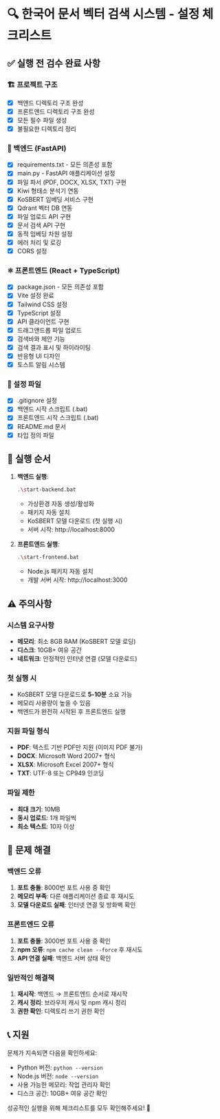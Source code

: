 # 🔍 한국어 문서 벡터 검색 시스템 - 설정 체크리스트

## ✅ 실행 전 검수 완료 사항

### 🏗️ 프로젝트 구조
- [x] 백엔드 디렉토리 구조 완성
- [x] 프론트엔드 디렉토리 구조 완성
- [x] 모든 필수 파일 생성
- [x] 불필요한 디렉토리 정리

### 🐍 백엔드 (FastAPI)
- [x] requirements.txt - 모든 의존성 포함
- [x] main.py - FastAPI 애플리케이션 설정
- [x] 파일 파서 (PDF, DOCX, XLSX, TXT) 구현
- [x] Kiwi 형태소 분석기 연동
- [x] KoSBERT 임베딩 서비스 구현
- [x] Qdrant 벡터 DB 연동
- [x] 파일 업로드 API 구현
- [x] 문서 검색 API 구현
- [x] 동적 임베딩 차원 설정
- [x] 에러 처리 및 로깅
- [x] CORS 설정

### ⚛️ 프론트엔드 (React + TypeScript)
- [x] package.json - 모든 의존성 포함
- [x] Vite 설정 완료
- [x] Tailwind CSS 설정
- [x] TypeScript 설정
- [x] API 클라이언트 구현
- [x] 드래그앤드롭 파일 업로드
- [x] 검색바와 제안 기능
- [x] 검색 결과 표시 및 하이라이팅
- [x] 반응형 UI 디자인
- [x] 토스트 알림 시스템

### 🔧 설정 파일
- [x] .gitignore 설정
- [x] 백엔드 시작 스크립트 (.bat)
- [x] 프론트엔드 시작 스크립트 (.bat)
- [x] README.md 문서
- [x] 타입 정의 파일

## 🚀 실행 순서

1. **백엔드 실행**:
   ```bash
   .\start-backend.bat
   ```
   - 가상환경 자동 생성/활성화
   - 패키지 자동 설치
   - KoSBERT 모델 다운로드 (첫 실행 시)
   - 서버 시작: http://localhost:8000

2. **프론트엔드 실행**:
   ```bash
   .\start-frontend.bat
   ```
   - Node.js 패키지 자동 설치
   - 개발 서버 시작: http://localhost:3000

## ⚠️ 주의사항

### 시스템 요구사항
- **메모리**: 최소 8GB RAM (KoSBERT 모델 로딩)
- **디스크**: 10GB+ 여유 공간
- **네트워크**: 안정적인 인터넷 연결 (모델 다운로드)

### 첫 실행 시
- KoSBERT 모델 다운로드로 **5-10분** 소요 가능
- 메모리 사용량이 높을 수 있음
- 백엔드가 완전히 시작된 후 프론트엔드 실행

### 지원 파일 형식
- **PDF**: 텍스트 기반 PDF만 지원 (이미지 PDF 불가)
- **DOCX**: Microsoft Word 2007+ 형식
- **XLSX**: Microsoft Excel 2007+ 형식
- **TXT**: UTF-8 또는 CP949 인코딩

### 파일 제한
- **최대 크기**: 10MB
- **동시 업로드**: 1개 파일씩
- **최소 텍스트**: 10자 이상

## 🐛 문제 해결

### 백엔드 오류
1. **포트 충돌**: 8000번 포트 사용 중 확인
2. **메모리 부족**: 다른 애플리케이션 종료 후 재시도
3. **모델 다운로드 실패**: 인터넷 연결 및 방화벽 확인

### 프론트엔드 오류
1. **포트 충돌**: 3000번 포트 사용 중 확인
2. **npm 오류**: `npm cache clean --force` 후 재시도
3. **API 연결 실패**: 백엔드 서버 상태 확인

### 일반적인 해결책
1. **재시작**: 백엔드 → 프론트엔드 순서로 재시작
2. **캐시 정리**: 브라우저 캐시 및 npm 캐시 정리
3. **권한 확인**: 디렉토리 쓰기 권한 확인

## 📞 지원

문제가 지속되면 다음을 확인하세요:
- Python 버전: `python --version`
- Node.js 버전: `node --version`
- 사용 가능한 메모리: 작업 관리자 확인
- 디스크 공간: 10GB+ 여유 공간 확인

성공적인 실행을 위해 체크리스트를 모두 확인해주세요! 🎉

